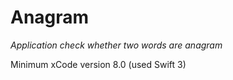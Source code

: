 # Anagram

*Application check whether two words are anagram*

Minimum xCode version 8.0
(used Swift 3)
